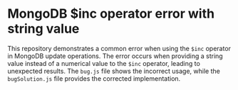 # MongoDB $inc operator error with string value
This repository demonstrates a common error when using the `$inc` operator in MongoDB update operations.
The error occurs when providing a string value instead of a numerical value to the `$inc` operator, leading to unexpected results.
The `bug.js` file shows the incorrect usage, while the `bugSolution.js` file provides the corrected implementation.